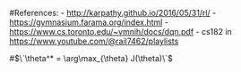 #References:
    - http://karpathy.github.io/2016/05/31/rl/
    - https://gymnasium.farama.org/index.html
    - https://www.cs.toronto.edu/~vmnih/docs/dqn.pdf
    - cs182 in https://www.youtube.com/@rail7462/playlists

#$\`\theta^* = \arg\max_{\theta} J(\theta)\`$
